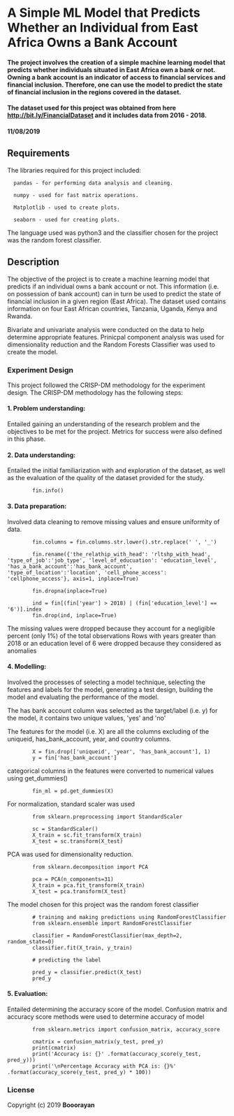 # A Simple ML Model that Predicts Whether an Individual from East Africa Owns a Bank Account

#### The project involves the creation of a simple machine learning model that predicts whether individuals situated in East Africa own a bank or not. Owning a bank account is an indicator of access to financial services and financial inclusion. Therefore, one can use the model to predict the state of financial inclusion in the regions covered in the dataset. 

#### The dataset used for this project was obtained from here http://bit.ly/FinancialDataset and it includes data from 2016 - 2018. 



#### 11/08/2019

## Requirements
The libraries required for this project included:

      pandas - for performing data analysis and cleaning.

      numpy - used for fast matrix operations.

      Matplotlib - used to create plots.

      seaborn - used for creating plots.
  
The language used was python3 and the classifier chosen for the project was the random forest classifier.  

## Description
The objective of the project is to create a machine learning model that predicts if an individual owns a bank account or not. This information (i.e. on possession of bank account) can in turn be used to predict the state of financial inclusion in a given region (East Africa). The dataset used contains information on four East African countries, Tanzania, Uganda, Kenya and Rwanda. 

Bivariate and univariate analysis were conducted on the data to help determine appropriate features. Prinicpal component analysis was used for dimensionality reduction and the Random Forests Classifier was used to create the model. 


### Experiment Design
This project followed the CRISP-DM methodology for the experiment design. The CRISP-DM methodology has the following steps:

####   1.   Problem understanding: 
Entailed gaining an understanding of the research problem and the objectives to be met for the   project. Metrics for success were also defined in this phase.
   
####   2.   Data understanding: 
Entailed the initial familiarization with and exploration of the dataset, as well as the evaluation of the quality of the dataset provided for the study. 
   
            fin.info()                           
   
####   3.   Data preparation: 
Involved data cleaning to remove missing values and ensure uniformity of data. 
   
            fin.columns = fin.columns.str.lower().str.replace(' ', '_')

            fin.rename({'the_relathip_with_head': 'rltshp_with_head', 'type_of_job':'job_type', 'level_of_educuation': 'education_level', 'has_a_bank_account':'has_bank_account', 'type_of_location':'location', 'cell_phone_access': 'cellphone_access'}, axis=1, inplace=True)

            fin.dropna(inplace=True)

            ind = fin[(fin['year'] > 2018) | (fin['education_level'] == '6')].index
            fin.drop(ind, inplace=True)
 
 The missing values were dropped because they account for a negligible percent (only 1%) of the total observations
 Rows with years greater than 2018 or an education level of 6 were dropped because they considered as anomalies

####   4.   Modelling: 
Involved the processes of selecting a model technique, selecting the features and labels for the model, generating a test design, building the model and evaluating the performance of the model. 
   
The has bank account column was selected as the target/label (i.e. y) for the model, it contains two unique values, 'yes' and 'no'
      
The features for the model (i.e. X) are all the columns excluding of the uniqueid, has_bank_account, year, and country columns.

            X = fin.drop(['uniqueid', 'year', 'has_bank_account'], 1)
            y = fin['has_bank_account']

categorical columns in the features were converted to numerical values using get_dummies()

            fin_ml = pd.get_dummies(X)

For normalization, standard scaler was used 

            from sklearn.preprocessing import StandardScaler

            sc = StandardScaler()
            X_train = sc.fit_transform(X_train)
            X_test = sc.transform(X_test)

PCA was used for dimensionality reduction.

            from sklearn.decomposition import PCA

            pca = PCA(n_components=31)
            X_train = pca.fit_transform(X_train)
            X_test = pca.transform(X_test)

The model chosen for this project was the random forest classifier

            # training and making predictions using RandomForestClassifier 
            from sklearn.ensemble import RandomForestClassifier

            classifier = RandomForestClassifier(max_depth=2, random_state=0)
            classifier.fit(X_train, y_train)

            # predicting the label

            pred_y = classifier.predict(X_test)
            pred_y
      
####   5.   Evaluation: 
Entailed determining the accuracy score of the model. Confusion matrix and accuracy score methods were used to determine accuracy of model
      
            from sklearn.metrics import confusion_matrix, accuracy_score

            cmatrix = confusion_matrix(y_test, pred_y)
            print(cmatrix)
            print('Accuracy is: {}' .format(accuracy_score(y_test, pred_y)))
            print('\nPercentage Accuracy with PCA is: {}%' .format(accuracy_score(y_test, pred_y) * 100))



### License

Copyright (c) 2019 **Booorayan**
  
